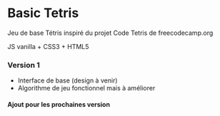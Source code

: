 # Basic Tetris


Jeu de base Tétris inspiré du projet Code Tetris de freecodecamp.org

JS vanilla + CSS3 + HTML5

### Version 1
- Interface de base  (design à venir)
- Algorithme de jeu fonctionnel mais à améliorer



#### Ajout pour les prochaines version
